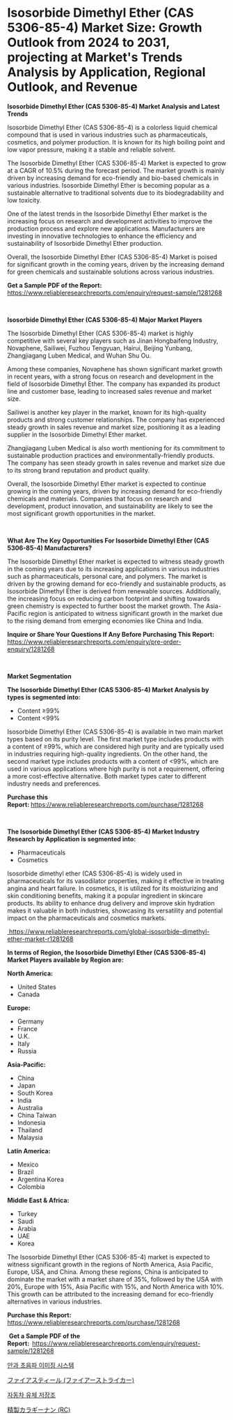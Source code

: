 <p><h1>Isosorbide Dimethyl Ether (CAS 5306-85-4) Market Size: Growth Outlook from 2024 to 2031, projecting at Market's Trends Analysis by Application, Regional Outlook, and Revenue</h1></p><p><strong>Isosorbide Dimethyl Ether (CAS 5306-85-4) Market Analysis and Latest Trends</strong></p>
<p><p>Isosorbide Dimethyl Ether (CAS 5306-85-4) is a colorless liquid chemical compound that is used in various industries such as pharmaceuticals, cosmetics, and polymer production. It is known for its high boiling point and low vapor pressure, making it a stable and reliable solvent.</p><p>The Isosorbide Dimethyl Ether (CAS 5306-85-4) Market is expected to grow at a CAGR of 10.5% during the forecast period. The market growth is mainly driven by increasing demand for eco-friendly and bio-based chemicals in various industries. Isosorbide Dimethyl Ether is becoming popular as a sustainable alternative to traditional solvents due to its biodegradability and low toxicity.</p><p>One of the latest trends in the Isosorbide Dimethyl Ether market is the increasing focus on research and development activities to improve the production process and explore new applications. Manufacturers are investing in innovative technologies to enhance the efficiency and sustainability of Isosorbide Dimethyl Ether production.</p><p>Overall, the Isosorbide Dimethyl Ether (CAS 5306-85-4) Market is poised for significant growth in the coming years, driven by the increasing demand for green chemicals and sustainable solutions across various industries.</p></p>
<p><strong>Get a Sample PDF of the Report:&nbsp;</strong> <a href="https://www.reliableresearchreports.com/enquiry/request-sample/1281268">https://www.reliableresearchreports.com/enquiry/request-sample/1281268</a></p>
<p>&nbsp;</p>
<p><strong>Isosorbide Dimethyl Ether (CAS 5306-85-4) Major Market Players</strong></p>
<p><p>The Isosorbide Dimethyl Ether (CAS 5306-85-4) market is highly competitive with several key players such as Jinan Hongbaifeng Industry, Novaphene, Sailiwei, Fuzhou Tengyuan, Hairui, Beijing Yunbang, Zhangjiagang Luben Medical, and Wuhan Shu Ou.</p><p>Among these companies, Novaphene has shown significant market growth in recent years, with a strong focus on research and development in the field of Isosorbide Dimethyl Ether. The company has expanded its product line and customer base, leading to increased sales revenue and market size.</p><p>Sailiwei is another key player in the market, known for its high-quality products and strong customer relationships. The company has experienced steady growth in sales revenue and market size, positioning it as a leading supplier in the Isosorbide Dimethyl Ether market.</p><p>Zhangjiagang Luben Medical is also worth mentioning for its commitment to sustainable production practices and environmentally-friendly products. The company has seen steady growth in sales revenue and market size due to its strong brand reputation and product quality.</p><p>Overall, the Isosorbide Dimethyl Ether market is expected to continue growing in the coming years, driven by increasing demand for eco-friendly chemicals and materials. Companies that focus on research and development, product innovation, and sustainability are likely to see the most significant growth opportunities in the market.</p></p>
<p>&nbsp;</p>
<p><strong>What Are The Key Opportunities For Isosorbide Dimethyl Ether (CAS 5306-85-4) Manufacturers?</strong></p>
<p><p>The Isosorbide Dimethyl Ether market is expected to witness steady growth in the coming years due to its increasing applications in various industries such as pharmaceuticals, personal care, and polymers. The market is driven by the growing demand for eco-friendly and sustainable products, as Isosorbide Dimethyl Ether is derived from renewable sources. Additionally, the increasing focus on reducing carbon footprint and shifting towards green chemistry is expected to further boost the market growth. The Asia-Pacific region is anticipated to witness significant growth in the market due to the rising demand from emerging economies like China and India.</p></p>
<p><strong>Inquire or Share Your Questions If Any Before Purchasing This Report:</strong> <a href="https://www.reliableresearchreports.com/enquiry/pre-order-enquiry/1281268">https://www.reliableresearchreports.com/enquiry/pre-order-enquiry/1281268</a></p>
<p>&nbsp;</p>
<p><strong>Market Segmentation</strong></p>
<p><strong>The Isosorbide Dimethyl Ether (CAS 5306-85-4) Market Analysis by types is segmented into:</strong></p>
<p><ul><li>Content ≥99%</li><li>Content <99%</li></ul></p>
<p><p>Isosorbide Dimethyl Ether (CAS 5306-85-4) is available in two main market types based on its purity level. The first market type includes products with a content of ≥99%, which are considered high purity and are typically used in industries requiring high-quality ingredients. On the other hand, the second market type includes products with a content of <99%, which are used in various applications where high purity is not a requirement, offering a more cost-effective alternative. Both market types cater to different industry needs and preferences.</p></p>
<p><strong>Purchase this Report:&nbsp;</strong><a href="https://www.reliableresearchreports.com/purchase/1281268">https://www.reliableresearchreports.com/purchase/1281268</a></p>
<p>&nbsp;</p>
<p><strong>The Isosorbide Dimethyl Ether (CAS 5306-85-4) Market Industry Research by Application is segmented into:</strong></p>
<p><ul><li>Pharmaceuticals</li><li>Cosmetics</li></ul></p>
<p><p>Isosorbide dimethyl ether (CAS 5306-85-4) is widely used in pharmaceuticals for its vasodilator properties, making it effective in treating angina and heart failure. In cosmetics, it is utilized for its moisturizing and skin conditioning benefits, making it a popular ingredient in skincare products. Its ability to enhance drug delivery and improve skin hydration makes it valuable in both industries, showcasing its versatility and potential impact on the pharmaceuticals and cosmetics markets.</p></p>
<p><a href="https://www.reliableresearchreports.com/global-isosorbide-dimethyl-ether-market-r1281268">&nbsp;https://www.reliableresearchreports.com/global-isosorbide-dimethyl-ether-market-r1281268</a></p>
<p><strong>In terms of Region, the Isosorbide Dimethyl Ether (CAS 5306-85-4) Market Players available by Region are:</strong></p>
<p>
    <p> <strong> North America: </strong>
        <ul>
            <li>United States</li>
            <li>Canada</li>
        </ul>
        </p> 
    <p> <strong> Europe: </strong>
        <ul>
            <li>Germany</li>
            <li>France</li>
            <li>U.K.</li>
            <li>Italy</li>
            <li>Russia</li>
        </ul>
        </p> 
    <p> <strong> Asia-Pacific: </strong>
        <ul>
            <li>China</li>
            <li>Japan</li>
            <li>South Korea</li>
            <li>India</li>
            <li>Australia</li>
            <li>China Taiwan</li>
            <li>Indonesia</li>
            <li>Thailand</li>
            <li>Malaysia</li>
        </ul>
        </p> 
    <p> <strong> Latin America: </strong>
        <ul>
            <li>Mexico</li>
            <li>Brazil</li>
            <li>Argentina Korea</li>
            <li>Colombia</li>
        </ul>
        </p> 
    <p> <strong> Middle East & Africa: </strong>
        <ul>
            <li>Turkey</li>
            <li>Saudi</li>
            <li>Arabia</li>
            <li>UAE</li>
            <li>Korea</li>
        </ul>
    </p>
    </p>
<p><p>The Isosorbide Dimethyl Ether (CAS 5306-85-4) market is expected to witness significant growth in the regions of North America, Asia Pacific, Europe, USA, and China. Among these regions, China is anticipated to dominate the market with a market share of 35%, followed by the USA with 20%, Europe with 15%, Asia Pacific with 15%, and North America with 10%. This growth can be attributed to the increasing demand for eco-friendly alternatives in various industries.</p></p>
<p><strong>Purchase this Report: </strong><a href="https://www.reliableresearchreports.com/purchase/1281268">https://www.reliableresearchreports.com/purchase/1281268</a></p>
<p>&nbsp;<strong>Get a Sample PDF of the Report:&nbsp;&nbsp;</strong><a href="https://www.reliableresearchreports.com/enquiry/request-sample/1281268">https://www.reliableresearchreports.com/enquiry/request-sample/1281268</a></p>
<p><strong></strong></p>
<p><p><a href="https://github.com/shade463/Market-Research-Report-List-1/blob/main/196590490300.md">안과 초음파 이미징 시스템</a></p><p><a href="https://github.com/avwofrml53535/Market-Research-Report-List-2/blob/main/965138298874.md">ファイアスティール (ファイアーストライカー)</a></p><p><a href="https://github.com/DavidRobb19/Market-Research-Report-List-1/blob/main/218118290301.md">자동차 유체 저장조</a></p><p><a href="https://github.com/JanickJohns/Market-Research-Report-List-1/blob/main/916536498873.md">精製カラギーナン (RC)</a></p></p>